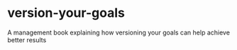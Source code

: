# version-your-goals
A management book explaining how versioning your goals can help achieve better results
